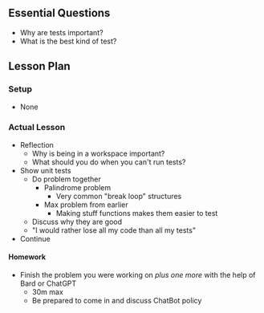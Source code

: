 ## Essential Questions

- Why are tests important?
- What is the best kind of test?

## Lesson Plan

### Setup

- None

### Actual Lesson

- Reflection
    - Why is being in a workspace important?
    - What should you do when you can't run tests?
- Show unit tests
    - Do problem together
        - Palindrome problem
            - Very common "break loop" structures
        - Max problem from earlier
            - Making stuff functions makes them easier to test
    - Discuss why they are good
    - "I would rather lose all my code than all my tests"
- Continue

#### Homework

- Finish the problem you were working on *plus one more* with the help of Bard
  or ChatGPT
    - 30m max
    - Be prepared to come in and discuss ChatBot policy
